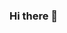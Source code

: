 ### Hi there 👋

<!--
**carolinalescano/CarolinaLescano** is a ✨ _special_ ✨ repository because its `README.md` (this file) appears on your GitHub profile.

Here are some ideas to get you started:

- 🔭 I’m currently working on websites proyects with React, NodeJs and PostgreSQL,  ...
- 🌱 I’m currently learning about team work and to develop useful skills for be a great and significative suport for my futures collaborations ...
- 👯 I’m looking to collaborate on challenging projects which will bring me closer to perfecting my skills, both tech and colaborative, thus enriching my work environment...
- 🤔 I’m looking for help with technologies i want to learn like python and data science ...
- 💬 Ask me about  collaborative ...
- 📫 How to reach me: ...
- 😄 Pronouns: ...
- ⚡ Fun fact: ...
-->
